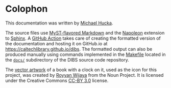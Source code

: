 # Colophon

This documentation was written by [Michael Hucka](https://www.cds.caltech.edu/~mhucka/).

The source files use [MyST-flavored Markdown](https://myst-parser.readthedocs.io/en/latest/) and the [Napoleon](https://www.sphinx-doc.org/en/master/usage/extensions/napoleon.html) extension to [Sphinx](https://www.sphinx-doc.org). A [GitHub Action](https://github.com/caltechlibrary/dibs/blob/main/.github/workflows/build-sphinx.yml) takes care of creating the formatted version of the documentation and hosting it on GitHub.io at https://caltechlibrary.github.io/dibs. The formatted output can also be produced manually using commands implemented in the [Makefile](Makefile) located in the [`docs/`](https://github.com/caltechlibrary/dibs/tree/main/docs) subdirectory of the DIBS source code repository.

The [vector artwork](https://thenounproject.com/term/book-waiting/1531542/) of a book with a clock on it, used as the icon for this project, was created by [Royyan Wijaya](https://thenounproject.com/roywj/) from the Noun Project.  It is licensed under the Creative Commons [CC-BY 3.0](https://creativecommons.org/licenses/by/3.0/) license.
